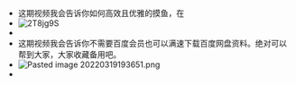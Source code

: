 - 这期视频我会告诉你如何高效且优雅的摸鱼，在
- ![2T8jg9S](https://i.imgur.com/2T8jg9S.png)
- 
- 这期视频我会告诉你不需要百度会员也可以满速下载百度网盘资料。绝对可以帮到大家，大家收藏备用吧。
- ![Pasted image 20220319193651.png](app://local/%2FUsers%2Flxyer%2FDocuments%2Fobsidian%2Flxyer%2Flxyer%2FPasted%20image%2020220319193651.png?1647689811468)
- 
